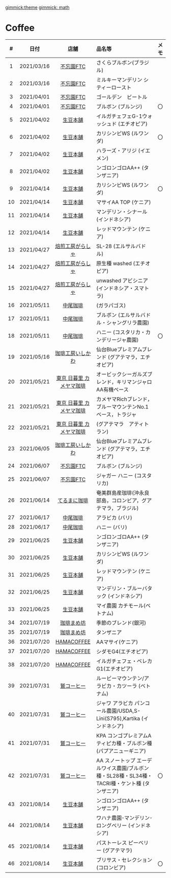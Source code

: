 [gimmick:theme](cosmo)
[gimmick: math]()


# Coffee

| #   | 日付 | 店舗 | 品名等 |メモ|
| :-: | :-:  | :-: | :-- |:--| 
| 1  | 2021/03/16    |  [不忘園FTC](https://fuboen.com/)   | さくらブルボン(ブラジル)   | |
| 2  | 2021/03/16    |  [不忘園FTC](https://fuboen.com/)   | ミルキーマンデリン シティーロースト   ||
| 3  | 2021/04/01    |  [不忘園FTC](https://fuboen.com/)   | ゴールデン　ビートル    ||
| 4  | 2021/04/01    |  [不忘園FTC](https://fuboen.com/)   | ブルボン (ブルンジ)    | 〇 |
| 5  | 2021/04/02    |  [生豆本舗](https://www.namamame.jp/)    | イルガチェフェG-1ウォッシュド (エチオピア) ||
| 6  | 2021/04/02    |  [生豆本舗](https://www.namamame.jp/)   | カリシンビWS (ルワンダ)| 〇 |
| 7  | 2021/04/02    |  [生豆本舗](https://www.namamame.jp/)    | ハラーズ・アリジ (イエメン)||
| 8  | 2021/04/02    |  [生豆本舗](https://www.namamame.jp/)    | ンゴロンゴロAA++ (タンザニア) ||
| 9  | 2021/04/14    |  [生豆本舗](https://www.namamame.jp/)    | カリシンビWS (ルワンダ) | 〇 |
| 10 | 2021/04/14    |  [生豆本舗](https://www.namamame.jp/)    | マサイAA TOP (ケニア) ||
| 11 | 2021/04/14    |  [生豆本舗](https://www.namamame.jp/)    | マンデリン・シナール (インドネシア) ||
| 12 | 2021/04/14    |  [生豆本舗](https://www.namamame.jp/)    | レッドマウンテン (ケニア) ||
| 13 | 2021/04/27    |  [焙煎工房がらしゃ](https://www.google.com/search?q=焙煎工房がらしゃ)    | SL-28 (エルサルバドル) ||
| 14 | 2021/04/27    |  [焙煎工房がらしゃ](https://www.google.com/search?q=焙煎工房がらしゃ)    | 原生種 washed (エチオピア) ||
| 15 | 2021/04/27    |  [焙煎工房がらしゃ](https://www.google.com/search?q=焙煎工房がらしゃ)    | unwashed アビシニア (インドネシア・スマトラ) ||
| 16 | 2021/05/11    |  [中尾珈琲](http://nakao-shop.jp/02.html)    | (ガラパゴス) ||
| 17 | 2021/05/11    |  [中尾珈琲](http://nakao-shop.jp/02.html)    | ブルボン (エルサルバドル・シャングリラ農園) ||
| 18 | 2021/05/11    |  [中尾珈琲](http://nakao-shop.jp/02.html)    | ハニー (コスタリカ・カンデリージャ農園) | 〇 |
| 19 | 2021/05/16    |  [珈琲工房いしかわ](https://monaca.biz/)    | 仙台Blueプレミアムブレンド (グアテマラ，エチオピア) ||
| 20 | 2021/05/21    |  [東京 日暮里 カメヤマ珈琲](https://www.ginmame.com/)    | オービックシーガルズブレンド，キリマンジャロAA有機ベース ||
| 21 | 2021/05/21    |  [東京 日暮里 カメヤマ珈琲](https://www.ginmame.com/)    | カメヤマRichブレンド，ブルーマウンテンNo.1ベース，トラジャ ||
| 22 | 2021/05/21    |  [東京 日暮里 カメヤマ珈琲](https://www.ginmame.com/)    | (グアテマラ　アティトラン) ||
| 23 | 2021/06/05    |  [珈琲工房いしかわ](https://monaca.biz/)    | 仙台Blueプレミアムブレンド (グアテマラ，エチオピア) ||
| 24 | 2021/06/07    |  [不忘園FTC](https://fuboen.com/)   | ブルボン (ブルンジ)    ||
| 25 | 2021/06/07    |  [不忘園FTC](https://fuboen.com/)   | ジャガー ハニー (コスタリカ)   ||
| 26 | 2021/06/14    |  [てるまに珈琲](http://terumani.com/)   | 奄美群島産珈琲(沖永良部島，コロンビア，グアテマラ，ブラジル)   ||
| 27 | 2021/06/17    |  [中尾珈琲](http://nakao-shop.jp/02.html)    | アラビカ (バリ) ||
| 28 | 2021/06/17    |  [中尾珈琲](http://nakao-shop.jp/02.html)    | ハニー (バリ) | |
| 29 | 2021/06/25    |  [生豆本舗](https://www.namamame.jp/)    | ンゴロンゴロAA++ (タンザニア) ||
| 30 | 2021/06/25    |  [生豆本舗](https://www.namamame.jp/)   | カリシンビWS (ルワンダ)||
| 31 | 2021/06/25    |  [生豆本舗](https://www.namamame.jp/)    | レッドマウンテン (ケニア) ||
| 32 | 2021/06/25    |  [生豆本舗](https://www.namamame.jp/)    | マンデリン・ブルーバタック (インドネシア) ||
| 33 | 2021/06/25    |  [生豆本舗](https://www.namamame.jp/)    | マイ農園 カチモール(ベトナム) ||
| 34 | 2021/07/19    |  [珈琲まめ坊](https://www.mamebou.com/)    | 季節のブレンド(銀河) ||
| 35 | 2021/07/19    |  [珈琲まめ坊](https://www.mamebou.com/)    | タンザニア ||
| 36 | 2021/07/20    | [HAMACOFFEE](https://hama-coffee.ocnk.net/)  | AAマサイ(ケニア) ||
| 37 | 2021/07/20    | [HAMACOFFEE](https://hama-coffee.ocnk.net/)  | シダモG4(エチオピア) ||
| 38 | 2021/07/20    | [HAMACOFFEE](https://hama-coffee.ocnk.net/)  | イルガチェフェ・ベレカG1(エチオピア) ||
| 39 | 2021/07/31    | [鷲コーヒー](https://www.washi.net/)  | ルービーマウンテン/アラビカ・カツーラ (ベトナム) ||
| 40 | 2021/07/31    | [鷲コーヒー](https://www.washi.net/)  | ジャワ アラビカ パンコール農園/USDA,S-Lini(S795),Kartika (インドネシア)||
| 41 | 2021/07/31    | [鷲コーヒー](https://www.washi.net/)  | KPA コンゴプレミアムA　ティピカ種・ブルボン種 (パプアニューギニア)||
| 42 | 2021/07/31    | [鷲コーヒー](https://www.washi.net/)  | AA スノートップ エーデルワイス農園/ブルボン種・SL28種・SL34種・TACRI種・ケント種 (タンザニア)　| 〇 |
| 43 | 2021/08/14    |  [生豆本舗](https://www.namamame.jp/)    | ンゴロンゴロAA++ (タンザニア) ||
| 44 | 2021/08/14    |  [生豆本舗](https://www.namamame.jp/)    |  ワハナ農園･マンデリン･ロングベリー (インドネシア) ||
| 45 | 2021/08/14    |  [生豆本舗](https://www.namamame.jp/)    |  パストーレス ピーベリー (グアテマラ) ||
| 46 | 2021/08/14    |  [生豆本舗](https://www.namamame.jp/)    |  ブリサス・セレクション (コロンビア) | 〇 |


